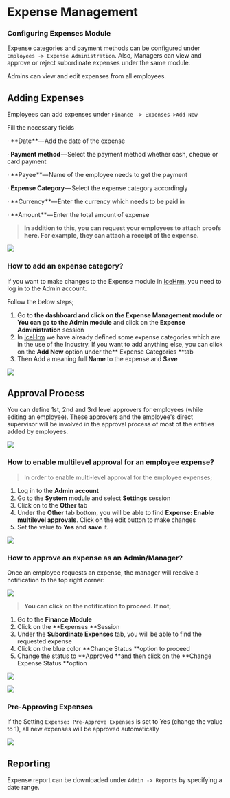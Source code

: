 # Expense Management

### Configuring Expenses Module

Expense categories and payment methods can be configured under `Employees -> Expense Administration`. Also, Managers can view and approve or reject subordinate expenses under the same module.

Admins can view and edit expenses from all employees.

## Adding Expenses

Employees can add expenses under `Finance -> Expenses->Add New`

Fill the necessary fields

· **Date **— Add the date of the expense

· **Payment method** — Select the payment method whether cash, cheque or card payment

· **Payee **— Name of the employee needs to get the payment

· **Expense Category** — Select the expense category accordingly

· **Currency **— Enter the currency which needs to be paid in

· **Amount **— Enter the total amount of expense

> **In addition to this, you can request your employees to attach proofs here. For example, they can attach a receipt of the expense.**

![](<../.gitbook/assets/image (82).png>)

### How to add an expense category?

If you want to make changes to the Expense module in [IceHrm](https://icehrm.com), you need to log in to the Admin account.

Follow the below steps;

1. Go to **the dashboard **and click on the **Expense Management** module or You can go to the** Admin module** and click on the **Expense Administration** session
2. In [IceHrm](https://icehrm.com) we have already defined some expense categories which are in the use of the Industry. If you want to add anything else, you can click on the **Add New** option under the** Expense Categories **tab
3. Then Add a meaning full **Name** to the expense and **Save**

![](<../.gitbook/assets/image (77).png>)

## Approval Process

You can define 1st, 2nd and 3rd level approvers for employees (while editing an employee). These approvers and the employee's direct supervisor will be involved in the approval process of most of the entities added by employees.

![](<../.gitbook/assets/IceHrm Approval Process.png>)

### How to enable multilevel approval for an employee expense?

> In order to enable multi-level approval for the employee expenses;

1. Log in to the **Admin account**
2. Go to the **System** module and select **Settings** session
3. Click on to the **Other** tab
4. Under the **Other** tab bottom, you will be able to find **Expense: Enable multilevel approvals**. Click on the edit button to make changes
5. &#x20;Set the value to **Yes** and **save** it.

![](<../.gitbook/assets/image (12).png>)

### How to approve an expense as an Admin/Manager?

&#x20;Once an employee requests an expense, the manager will receive a notification to the top right corner:

![](<../.gitbook/assets/image (86).png>)

> **You can click on the notification to proceed. If not,**

1. Go to the **Finance Module**
2. Click on the **Expenses **Session
3. Under the **Subordinate Expenses** tab, you will be able to find the requested expense
4. Click on the blue color **Change Status **option to proceed
5. &#x20;Change the status to **Approved **and then click on the **Change Expense Status **option

![](<../.gitbook/assets/image (46).png>)

![](<../.gitbook/assets/image (49).png>)

### Pre-Approving Expenses

If the Setting `Expense: Pre-Approve Expenses` is set to Yes (change the value to 1), all new expenses will be approved automatically

![](<../.gitbook/assets/image (42).png>)

## Reporting

Expense report can be downloaded under `Admin -> Reports` by specifying a date range.
